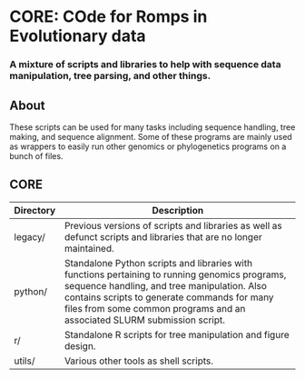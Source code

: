# CORE: COde for Romps in Evolutionary data
### A mixture of scripts and libraries to help with sequence data manipulation, tree parsing, and other things.

## About
These scripts can be used for many tasks including sequence handling, tree making, and sequence alignment.
Some of these programs are mainly used as wrappers to easily run other genomics or phylogenetics programs on a bunch of files. 

## CORE

| Directory | Description | 
| ------ | ----------- |
| legacy/ | Previous versions of scripts and libraries as well as defunct scripts and libraries that are no longer maintained. |
| python/ | Standalone Python scripts and libraries with functions pertaining to running genomics programs, sequence handling, and tree manipulation. Also contains scripts to generate commands for many files from some common programs and an associated SLURM submission script. |
| r/ | Standalone R scripts for tree manipulation and figure design. |
| utils/ | Various other tools as shell scripts. |